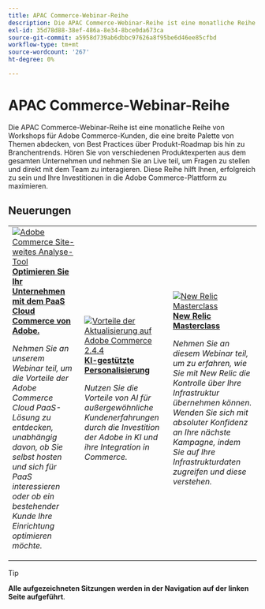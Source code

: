 ```yaml
---
title: APAC Commerce-Webinar-Reihe
description: Die APAC Commerce-Webinar-Reihe ist eine monatliche Reihe von Workshops für Adobe Commerce-Kunden, die eine breite Palette von Themen abdecken, von Best Practices über Produkt-Roadmap bis hin zu Branchentrends.
exl-id: 35d78d88-38ef-486a-8e34-8bce0da673ca
source-git-commit: a5958d739ab6dbbc97626a8f95be6d46ee85cfbd
workflow-type: tm+mt
source-wordcount: '267'
ht-degree: 0%

---
```


# APAC Commerce-Webinar-Reihe

Die APAC Commerce-Webinar-Reihe ist eine monatliche Reihe von Workshops für Adobe Commerce-Kunden, die eine breite Palette von Themen abdecken, von Best Practices über Produkt-Roadmap bis hin zu Branchentrends. Hören Sie von verschiedenen Produktexperten aus dem gesamten Unternehmen und nehmen Sie an Live teil, um Fragen zu stellen und direkt mit dem Team zu interagieren. Diese Reihe hilft Ihnen, erfolgreich zu sein und Ihre Investitionen in die Adobe Commerce-Plattform zu maximieren.

## Neuerungen

<table>
<tr>
  <td>
    <a href="https://experienceleague.adobe.com/docs/events/apac-commerce-recordings/2023/adobes-paas-cloud-commerce.html">
      <img alt="Adobe Commerce Site-weites Analyse-Tool" src="https://video.tv.adobe.com/v/3419132?format=jpeg" />
    </a>
     <div>
      <a href="https://experienceleague.adobe.com/docs/events/apac-commerce-recordings/2023/adobes-paas-cloud-commerce.html">
        <strong>Optimieren Sie Ihr Unternehmen mit dem PaaS Cloud Commerce von Adobe.</strong>
      </a>
    </div>
    <p>
    <em>Nehmen Sie an unserem Webinar teil, um die Vorteile der Adobe Commerce Cloud PaaS-Lösung zu entdecken, unabhängig davon, ob Sie selbst hosten und sich für PaaS interessieren oder ob ein bestehender Kunde Ihre Einrichtung optimieren möchte.</em>
    <p>
  </td>
  <td>
    <a href="https://experienceleague.adobe.com/docs/events/apac-commerce-recordings/2023/ai-personalisation.html">
      <img alt="Vorteile der Aktualisierung auf Adobe Commerce 2.4.4" src="https://video.tv.adobe.com/v/3419107?format=jpeg" />
    </a>
     <div>
      <a href="https://experienceleague.adobe.com/docs/events/apac-commerce-recordings/2023/ai-personalisation.html">
        <strong>KI-gestützte Personalisierung</strong>
      </a>
    </div>
    <p>
    <em>Nutzen Sie die Vorteile von AI für außergewöhnliche Kundenerfahrungen durch die Investition der Adobe in KI und ihre Integration in Commerce.</em>
    <p>
  </td>
  <td>
    <a href="https://experienceleague.adobe.com/docs/events/apac-commerce-recordings/2023/composable-commerce.html">
      <img alt="New Relic Masterclass" src="https://video.tv.adobe.com/v/3420655?format=jpeg" />
    </a>
     <div>
      <a href="https://experienceleague.adobe.com/docs/events/apac-commerce-recordings/2023/composable-commerce.html">
        <strong>New Relic Masterclass</strong>
      </a>
    </div>
    <p>
    <em>Nehmen Sie an diesem Webinar teil, um zu erfahren, wie Sie mit New Relic die Kontrolle über Ihre Infrastruktur übernehmen können. Wenden Sie sich mit absoluter Konfidenz an Ihre nächste Kampagne, indem Sie auf Ihre Infrastrukturdaten zugreifen und diese verstehen.</em>
    <p>
  </td>  
</tr>
</table>

>[!TIP]
>
>**Alle aufgezeichneten Sitzungen werden in der Navigation auf der linken Seite aufgeführt**.
